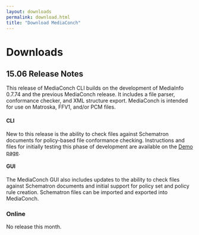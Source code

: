 ```yaml
---
layout: downloads
permalink: download.html
title: "Download MediaConch"
---
```


# Downloads

## 15.06 Release Notes

This release of MediaConch CLI builds on the development of MediaInfo 0.7.74 and the previous MediaConch release. It includes a file parser, conformance checker, and XML structure export. MediaConch is intended for use on Matroska, FFV1, and/or PCM files.

#### CLI

New to this release is the ability to check files against Schematron documents for policy-based file conformance checking. Instructions and files for initially testing this phase of development are available on the [Demo page](demo.html).

#### GUI

The MediaConch GUI also includes updates to the ability to check files against Schematron documents and initial support for policy set and policy rule creation. Schematron files can be imported and exported into MediaConch.

### Online

No release this month.